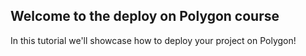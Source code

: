 ## Welcome to the deploy on Polygon course

In this tutorial we'll showcase how to deploy your project on Polygon!
